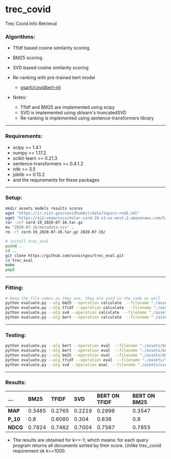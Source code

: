 # trec_covid
Trec Covid Info Retrieval

### Algorithms:
* TfIdf based cosine similarity scoring
* BM25 scoring
* SVD based cosine similarity scoring
* Re-ranking with pre-trained bert model
    * [gsarti/covidbert-nli](https://huggingface.co/gsarti/covidbert-nli)

* Notes:
    * TfIdf and BM25 are implemented using scipy
    * SVD is implemented using sklearn's truncatedSVD
    * Re-ranking is implemented using sentence-transformers library

***

### Requirements:
* scipy >= 1.4.1
* numpy >= 1.17.2
* scikit-learn >= 0.21.3 
* sentence-transformers >= 0.4.1.2 
* nltk >= 3.5
* joblib >= 0.13.2
* and the requirements for these packages

***

### Setup:
```bash
mkdir assets models results scores
wget "https://ir.nist.gov/covidSubmit/data/topics-rnd5.xml"
wget "https://ai2-semanticscholar-cord-19.s3-us-west-2.amazonaws.com/historical_releases/cord-19_2020-07-16.tar.gz"
tar -xvf cord-19_2020-07-16.tar.gz
mv "2020-07-16/metadata.csv" .
rm -rf cord-19_2020-07-16.tar.gz 2020-07-16/

# install trec_eval
pushd .
cd ..
git clone https://github.com/usnistgov/trec_eval.git
cd trec_eval
make
popd
```

***

### Fitting:
```bash
# Keep the file names as they are, they are used in the code as well
python evaluate.py --alg bm25 --operation calculate  --filename "./assets/bm25"
python evaluate.py --alg tfidf --operation calculate  --filename "./assets/tfidf"
python evaluate.py --alg svd --operation calculate  --filename "./assets/svd"
python evaluate.py --alg bert --operation calculate  --filename "./assets/bert" --bert-base-alg bm25
```

***


### Testing:
```bash
python evaluate.py --alg bert --operation eval  --filename "./assets/bert" --bert-base-alg tfidf --k -1
python evaluate.py --alg bert --operation eval  --filename "./assets/bert" --bert-base-alg bm25 --k -1
python evaluate.py --alg bm25 --operation eval  --filename "./assets/bm25"  --k -1
python evaluate.py --alg tfidf --operation eval  --filename "./assets/tfidf"  --k -1
python evaluate.py --alg svd --operation eval  --filename "./assets/svd_1000"  --k -1
```

***

### Results:
| ....          | BM25          | TFIDF         | SVD           | BERT ON TFIDF | BERT ON BM25  |
|:------------- |:------------- |:------------- |:------------- |:------------- |:------------- |
| **MAP**       | 0.3485        | 0.2765        | 0.2219        | 0.2996        | 0.3547        |
| **P_10**      | 0.8           | 0.6080        | 0.304         | 0.636         | 0.8           |
| **NDCG**      | 0.7824        | 0.7462        | 0.7004        | 0.7587        | 0.7855        |


* The results are obtained for k==-1; which means: for each query program returns all documents sorted by their score. *Unlike* trec_covid requirement ok k==1000.
